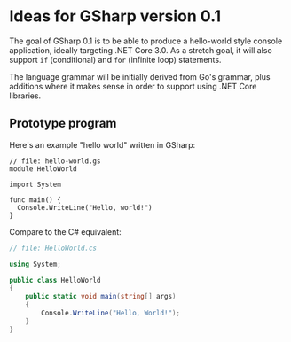 # Ideas for GSharp version 0.1
The goal of GSharp 0.1 is to be able to produce a hello-world style console application, ideally targeting .NET Core 3.0. As a stretch goal, it will also support `if` (conditional) and `for` (infinite loop) statements.

The language grammar will be initially derived from Go's grammar, plus additions where it makes sense in order to support using .NET Core libraries.

## Prototype program
Here's an example "hello world" written in GSharp:
```gsharp
// file: hello-world.gs
module HelloWorld

import System

func main() {
  Console.WriteLine("Hello, world!")
}
```

Compare to the C# equivalent:
```csharp
// file: HelloWorld.cs

using System;

public class HelloWorld
{
    public static void main(string[] args)
    {
        Console.WriteLine("Hello, World!");
    }
}
```
